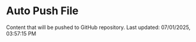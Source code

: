# Auto Push File

Content that will be pushed to GitHub repository.
Last updated: 07/01/2025, 03:57:15 PM